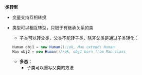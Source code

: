 **类转型**

- 变量支持互相转换
- 类型可以相互转型，只限于有继承关系的类
  - 子类可以转父类，父类不能转子类，除非父类是通过子类转化：

  ```java
  Human obj1 = new Human()//ok, Man extends Human
  Man obj2 = new Human()//ok, obj1 born from Man class
  ```

  - **多态**：
    - 子类可以重写父类的方法
  